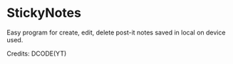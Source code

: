 # StickyNotes


Easy program for create, edit, delete post-it notes saved in local on device used.



Credits: DCODE(YT)
